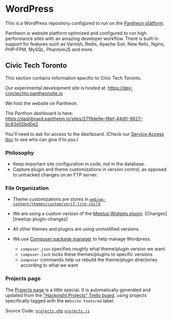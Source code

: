 # WordPress

This is a WordPress repository configured to run on the [Pantheon platform](https://pantheon.io).

Pantheon is website platform optimized and configured to run high performance sites with an amazing developer workflow. There is built-in support for features such as Varnish, Redis, Apache Solr, New Relic, Nginx, PHP-FPM, MySQL, PhantomJS and more. 

## Civic Tech Toronto

This section contains information specific to Civic Tech Toronto.

Our experimental development site is hosted at:
https://dev-civictechto.pantheonsite.io

We host the website on Pantheon.

The Panthon dashboard is here:
https://dashboard.pantheon.io/sites/2719de9e-f8ef-44d0-9627-bc83e50bd0e2

You'll need to ask for access to the dashboard. (Check our [Service
Access doc][service-access] to see who can give it to you.)

   [service-access]: https://hackmd.io/s/SJcySi2db#services

### Philosophy

- Keep important site configuration in code, not in the database.
- Capture plugin and theme customizations in version control, as opposed
  to untracked changes on an FTP server.

### File Organization

- Theme customizations are stores in
  [`web/wp-content/themes/custom/zerif-lite-child`][child-theme]
- We are using a custom version of the [Meetup Widgets
  plugin][meetup-widget]. [Changes][meetup-plugin-changes]
- All other themes and plugins are using unmodified versions.
- We use [Composer package manager][about-composer] to help manage Wordpress.
  - `composer.json` specifies roughly what theme/plugin version we want
  - `composer.lock` locks these themes/plugins to specific versions
  - `composer` commands help us rebuild the theme/plugin directories
    according to what we want

   [child-theme]: web/wp-content/themes/custom/zerif-lite-child
   [meetup-widget]: https://wordpress.org/plugins/meetup-widgets/
   [meetup-widget-changes]: https://github.com/ryelle/Meetup-Widgets/compare/master...patcon:civictechto
   [about-composer]: https://roots.io/using-composer-with-wordpress/

### Projects page

The [Projects page][projects-page] is a little special. It is
automatically generated and updated from the ["Hacknight Projects"
Trello board][projects-board], using projects specifically tagged with
the `Website Featured` label.

Source Code: [`projects.php`][projects-php] [`projects.js`][projects-js]

   [projects-page]: http://dev-civictechto.pantheonsite.io/projects/
   [projects-board]: https://trello.com/b/EVvNEGK5/hacknight-projects
   [projects-php]: web/wp-content/themes/custom/zerif-lite-child/projects.php
   [projects-js]: web/wp-content/themes/custom/zerif-lite-child/js/projects.js
